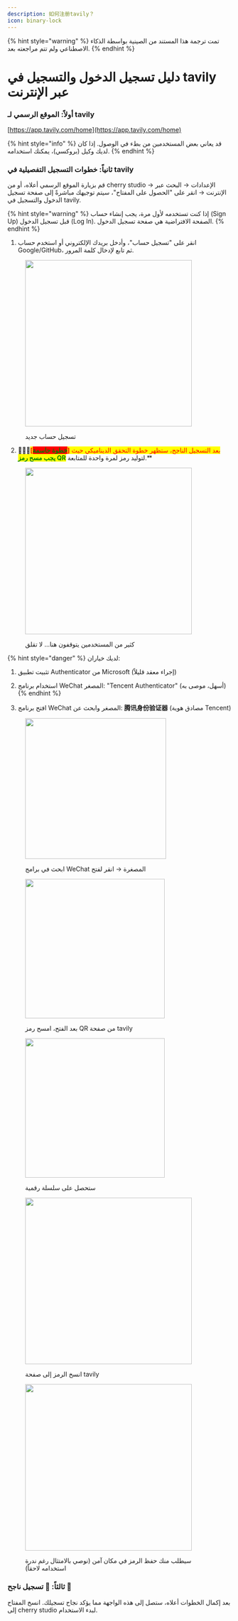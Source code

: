 ```yaml
---
description: 如何注册tavily？
icon: binary-lock
---
```


{% hint style="warning" %}
تمت ترجمة هذا المستند من الصينية بواسطة الذكاء الاصطناعي ولم تتم مراجعته بعد.
{% endhint %}

# دليل تسجيل الدخول والتسجيل في tavily عبر الإنترنت

### أولاً: الموقع الرسمي لـ tavily

[https://app.tavily.com/home](https://app.tavily.com/home)

{% hint style="info" %}
قد يعاني بعض المستخدمين من بطء في الوصول. إذا كان لديك وكيل (بروكسي)، يمكنك استخدامه.
{% endhint %}

### ثانياً: خطوات التسجيل التفصيلية في tavily

قم بزيارة الموقع الرسمي أعلاه، أو من cherry studio → الإعدادات → البحث عبر الإنترنت → انقر على "الحصول على المفتاح"، سيتم توجيهك مباشرةً إلى صفحة تسجيل الدخول والتسجيل في tavily.

{% hint style="warning" %}
إذا كنت تستخدمه لأول مرة، يجب إنشاء حساب (Sign Up) قبل تسجيل الدخول (Log In). الصفحة الافتراضية هي صفحة تسجيل الدخول.
{% endhint %}

1. انقر على "تسجيل حساب"، وأدخل بريدك الإلكتروني أو استخدم حساب Google/GitHub، ثم تابع لإدخال كلمة المرور.

<figure><img src="../../.gitbook/assets/image (117).png" alt="" width="375"><figcaption><p>تسجيل حساب جديد</p></figcaption></figure>

2. 🚨🚨🚨<mark style="color:red;">**[**</mark><mark style="color:green;background-color:red;">**خطوة حاسمة**</mark><mark style="color:red;">**]** بعد التسجيل الناجح، ستظهر خطوة التحقق الديناميكي حيث **</mark><mark style="color:green;">**يجب مسح رمز QR**</mark><mark style="color:red;">** لتوليد رمز لمرة واحدة للمتابعة.**</mark>

<figure><img src="../../.gitbook/assets/image (118).png" alt="" width="375"><figcaption><p>كثير من المستخدمين يتوقفون هنا... لا تقلق</p></figcaption></figure>

{% hint style="danger" %}
لديك خياران:
1. تثبيت تطبيق Authenticator من Microsoft (إجراء معقد قليلاً)
2. استخدام برنامج WeChat المصغر: "Tencent Authenticator" (أسهل، موصى به)
{% endhint %}

3. افتح برنامج WeChat المصغر وابحث عن: **腾讯身份验证器** (مصادق هوية Tencent)

<figure><img src="../../.gitbook/assets/image (119).png" alt="" width="317"><figcaption><p>ابحث في برامج WeChat المصغرة → انقر لفتح</p></figcaption></figure>

<figure><img src="../../.gitbook/assets/image (120).png" alt="" width="314"><figcaption><p>بعد الفتح، امسح رمز QR من صفحة tavily</p></figcaption></figure>

<figure><img src="../../.gitbook/assets/image (123).png" alt="" width="314"><figcaption><p>ستحصل على سلسلة رقمية</p></figcaption></figure>

<figure><img src="../../.gitbook/assets/image (122).png" alt="" width="375"><figcaption><p>انسخ الرمز إلى صفحة tavily</p></figcaption></figure>

<figure><img src="../../.gitbook/assets/image (124).png" alt="" width="375"><figcaption><p>سيطلب منك حفظ الرمز في مكان آمن (نوصي بالامتثال رغم ندرة استخدامه لاحقاً)</p></figcaption></figure>

### ثالثاً: 🎉 تسجيل ناجح 🎉

بعد إكمال الخطوات أعلاه، ستصل إلى هذه الواجهة مما يؤكد نجاح تسجيلك. انسخ المفتاح إلى cherry studio لبدء الاستخدام.

<figure><img src="../../.gitbook/assets/image (114).png" alt=""><figcaption></figcaption></figure>